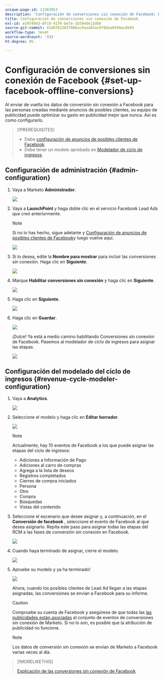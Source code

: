 ```yaml
---
unique-page-id: 11383953
description: 'Configuración de conversiones sin conexión de Facebook: Documentos de Marketo: Documentación del producto'
title: Configuración de conversiones sin conexión de Facebook
exl-id: e1974943-8fc8-41f6-be7e-1b594de13db6
source-git-commit: 41d8762203786bac9aea03ac978daa0549ac8e93
workflow-type: tm+mt
source-wordcount: '331'
ht-degree: 0%

---
```


# Configuración de conversiones sin conexión de Facebook {#set-up-facebook-offline-conversions}

Al enviar de vuelta los datos de conversión sin conexión a Facebook para las personas creadas mediante anuncios de posibles clientes, su equipo de publicidad puede optimizar su gasto en publicidad mejor que nunca. Así es como configurarlo.

>[!PREREQUISITES]
>
>* Debe [configuración de anuncios de posibles clientes de Facebook](/help/marketo/product-docs/demand-generation/facebook/set-up-facebook-lead-ads.md).
>* Debe tener un modelo aprobado en [Modelador de ciclo de ingresos](/help/marketo/product-docs/reporting/revenue-cycle-analytics/revenue-cycle-models/understanding-revenue-models.md).


## Configuración de administración {#admin-configuration}

1. Vaya a Marketo **Administrador**.

   ![](assets/image2016-11-29-13-3a8-3a45.png)

1. Vaya a **LaunchPoint** y haga doble clic en el servicio Facebook Lead Ads que creó anteriormente.

   >[!NOTE]
   >
   >Si no lo has hecho, sigue adelante y [Configuración de anuncios de posibles clientes de Facebook](/help/marketo/product-docs/demand-generation/facebook/set-up-facebook-lead-ads.md)y luego vuelve aquí.

   ![](assets/image2016-11-29-13-3a10-3a43.png)

1. Si lo desea, edite la **Nombre para mostrar** para incluir las conversiones sin conexión. Haga clic en **Siguiente**.

   ![](assets/image2016-11-29-13-3a12-3a19.png)

1. Marque **Habilitar conversiones sin conexión** y haga clic en **Siguiente**.

   ![](assets/image2016-11-29-13-3a13-3a32.png)

1. Haga clic en **Siguiente**.

   ![](assets/image2016-11-29-13-3a14-3a17.png)

1. Haga clic en **Guardar**.

   ![](assets/image2016-11-29-13-3a14-3a52.png)

   ¡Dulce! Ya está a medio camino habilitando Conversiones sin conexión de Facebook. Pasemos al modelador de ciclo de ingresos para asignar las etapas.

   ![](assets/image2016-11-29-13-3a16-3a55.png)

## Configuración del modelado del ciclo de ingresos {#revenue-cycle-modeler-configuration}

1. Vaya a **Analytics**.

   ![](assets/image2016-11-29-13-3a29-3a23.png)

1. Seleccione el modelo y haga clic en **Editar borrador**.

   ![](assets/image2016-11-29-13-3a31-3a6.png)

   >[!NOTE]
   >
   >Actualmente, hay 10 eventos de Facebook a los que puede asignar las etapas del ciclo de ingresos:
   >
   >* Adiciones a Información de Pago
   >* Adiciones al carro de compras
   >* Agrega a la lista de deseos
   >* Registros completados
   >* Cierres de compra iniciados
   >* Persona
   >* Otro
   >* Compra
   >* Búsquedas
   >* Vistas del contenido


1. Seleccione el escenario que desee asignar y, a continuación, en el **Conversión de facebook** , seleccione el evento de Facebook al que desea asignarlo. Repita este paso para asignar todas las etapas del RCM a las fases de conversión sin conexión en Facebook.

   ![](assets/1-1.png)

1. Cuando haya terminado de asignar, cierre el modelo.

   ![](assets/2.png)

1. Apruebe su modelo y ya ha terminado!

   ![](assets/image2016-11-29-15-3a6-3a30.png)

   Ahora, cuando los posibles clientes de Lead Ad llegan a las etapas asignadas, las conversiones se envían a Facebook para su informe.

   >[!CAUTION]
   >
   >Compruebe su cuenta de Facebook y asegúrese de que todas las [las publicidades están asociadas](https://www.facebook.com/business/url/?href=%2Fbusiness%2Fhelp%2Fwww%2F1776828022605281&amp;cmsid&amp;creative=link&amp;creative_detail=advertiser-help-center&amp;create_type&amp;destination_cms_id&amp;orig_http_referrer) al conjunto de eventos de conversiones sin conexión de Marketo. Si no lo son, es posible que la atribución de publicidad no funcione.

   >[!NOTE]
   >
   >Los datos de conversión sin conexión se envían de Marketo a Facebook varias veces al día.

>[!MORELIKETHIS]
>
>[Explicación de las conversiones sin conexión de Facebook](/help/marketo/product-docs/demand-generation/facebook/understanding-facebook-offline-conversions.md)
